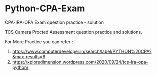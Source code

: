 # Python-CPA-Exam
CPA-IRA-OPA Exam question practice - solution 

TCS Camera Procted Assessment question practice and solutions.

For More Practice you can refer :

 1. https://www.computerdeveloper.in/search/label/PYTHON%20CPA?&max-results=6
 2. https://xploredimension.wordpress.com/2020/09/24/tcs-ira-opa-python/

